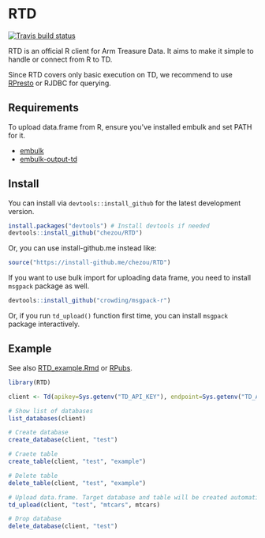 # RTD

[![Travis build status](https://travis-ci.org/chezou/RTD.svg?branch=master)](https://travis-ci.org/chezou/RTD)

RTD is an official R client for Arm Treasure Data. It aims to make it simple to handle or connect from R to TD.

Since RTD covers only basic execution on TD, we recommend to use [RPresto](https://github.com/prestodb/RPresto) or RJDBC for querying.

## Requirements

To upload data.frame from R, ensure you've installed embulk and set PATH for it.

- [embulk](https://www.embulk.org/)
- [embulk-output-td](https://github.com/treasure-data/embulk-output-td)

## Install

You can install via `devtools::install_github` for the latest development version.

```R
install.packages("devtools") # Install devtools if needed
devtools::install_github("chezou/RTD")
```

Or, you can use install-github.me instead like:

```R
source("https://install-github.me/chezou/RTD")
```

If you want to use bulk import for uploading data frame, you need to install `msgpack` package as well.

```R
devtools::install_github("crowding/msgpack-r")
```

Or, if you run `td_upload()` function first time, you can install `msgpack` package interactively.

## Example

See also [RTD_example.Rmd](https://github.com/chezou/RTD/blob/master/RTD_example.Rmd) or [RPubs](https://rpubs.com/chezou/TD-from-RPresto-RTD).

```R
library(RTD)

client <- Td(apikey=Sys.getenv("TD_API_KEY"), endpoint=Sys.getenv("TD_API_SERVER"))

# Show list of databases
list_databases(client)

# Create database
create_database(client, "test")

# Craete table
create_table(client, "test", "example")

# Delete table
delete_table(client, "test", "example")

# Upload data.frame. Target database and table will be created automatically.
td_upload(client, "test", "mtcars", mtcars)

# Drop database
delete_database(client, "test")
```
